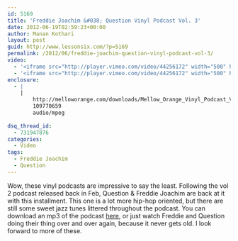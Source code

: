 ```yaml
---
id: 5169
title: 'Freddie Joachim &#038; Question Vinyl Podcast Vol. 3'
date: 2012-06-19T02:59:23+00:00
author: Manan Kothari
layout: post
guid: http://www.lessonsix.com/?p=5169
permalink: /2012/06/freddie-joachim-question-vinyl-podcast-vol-3/
video:
  - '<iframe src="http://player.vimeo.com/video/44256172" width="500" height="281" frameborder="0" webkitAllowFullScreen mozallowfullscreen allowFullScreen></iframe> <p><a href="http://vimeo.com/44256172">Question & Freddie Joachim - Mellow Orange Vinyl Podcast Vol. 3</a> from <a href="http://vimeo.com/question">Question</a> on <a href="http://vimeo.com">Vimeo</a>.</p>'
  - '<iframe src="http://player.vimeo.com/video/44256172" width="500" height="281" frameborder="0" webkitAllowFullScreen mozallowfullscreen allowFullScreen></iframe> <p><a href="http://vimeo.com/44256172">Question & Freddie Joachim - Mellow Orange Vinyl Podcast Vol. 3</a> from <a href="http://vimeo.com/question">Question</a> on <a href="http://vimeo.com">Vimeo</a>.</p>'
enclosure:
  - |
    |
        http://melloworange.com/downloads/Mellow_Orange_Vinyl_Podcast_Vol_3.mp3
        109770659
        audio/mpeg
        
dsq_thread_id:
  - 731947876
categories:
  - Video
tags:
  - Freddie Joachim
  - Question
---
```

Wow, these vinyl podcasts are impressive to say the least. Following the vol 2 podcast released back in Feb, Question & Freddie Joachim are back at it with this installment. This one is a lot more hip-hop oriented, but there are still some sweet jazz tunes littered throughout the podcast. You can download an mp3 of the podcast <a href="http://melloworange.com/downloads/Mellow_Orange_Vinyl_Podcast_Vol_3.mp3" target="_blank">here</a>, or just watch Freddie and Question doing their thing over and over again, because it never gets old. I look forward to more of these.